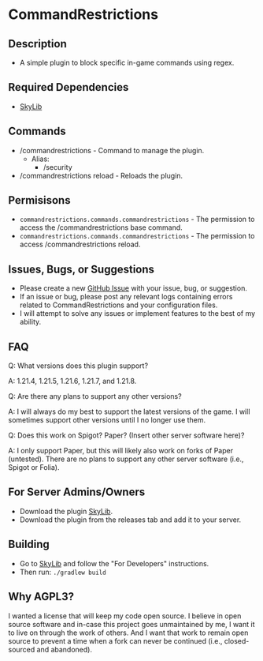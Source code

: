 # CommandRestrictions
## Description
* A simple plugin to block specific in-game commands using regex.

## Required Dependencies
* [SkyLib](https://github.com/lukesky19/SkyLib)

## Commands
- /commandrestrictions - Command to manage the plugin.
    - Alias:
        - /security
- /commandrestrictions reload - Reloads the plugin.

## Permisisons
- `commandrestrictions.commands.commandrestrictions` - The permission to access the /commandrestrictions base command.
- `commandrestrictions.commands.commandrestrictions` - The permission to access /commandrestrictions reload.

## Issues, Bugs, or Suggestions
* Please create a new [GitHub Issue](https://github.com/lukesky19/CommandRestrictions/issues) with your issue, bug, or suggestion.
* If an issue or bug, please post any relevant logs containing errors related to CommandRestrictions and your configuration files.
* I will attempt to solve any issues or implement features to the best of my ability.

## FAQ
Q: What versions does this plugin support?

A: 1.21.4, 1.21.5, 1.21.6, 1.21.7, and 1.21.8.

Q: Are there any plans to support any other versions?

A: I will always do my best to support the latest versions of the game. I will sometimes support other versions until I no longer use them.

Q: Does this work on Spigot? Paper? (Insert other server software here)?

A: I only support Paper, but this will likely also work on forks of Paper (untested). There are no plans to support any other server software (i.e., Spigot or Folia).

## For Server Admins/Owners
* Download the plugin [SkyLib](https://github.com/lukesky19/SkyLib/releases).
* Download the plugin from the releases tab and add it to your server.

## Building
* Go to [SkyLib](https://github.com/lukesky19/SkyLib) and follow the "For Developers" instructions.
* Then run:
  ```./gradlew build```

## Why AGPL3?
I wanted a license that will keep my code open source. I believe in open source software and in-case this project goes unmaintained by me, I want it to live on through the work of others. And I want that work to remain open source to prevent a time when a fork can never be continued (i.e., closed-sourced and abandoned).
